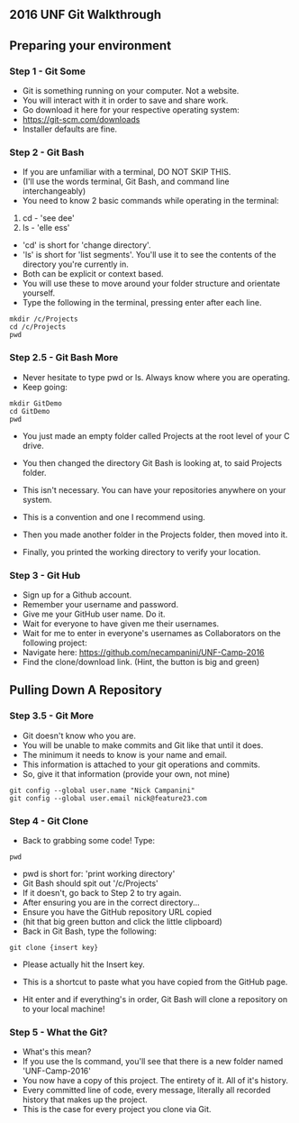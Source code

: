 ## 2016 UNF Git Walkthrough

Preparing your environment
------

### Step 1 - Git Some
* Git is something running on your computer. Not a website.
* You will interact with it in order to save and share work.
* Go download it here for your respective operating system:
* https://git-scm.com/downloads
* Installer defaults are fine.

### Step 2 - Git Bash
* If you are unfamiliar with a terminal, DO NOT SKIP THIS.
* (I'll use the words terminal, Git Bash, and command line interchangeably)
* You need to know 2 basic commands while operating in the terminal:
1. cd - 'see dee'
2. ls - 'elle ess'
* 'cd' is short for 'change directory'.
* 'ls' is short for 'list segments'. You'll use it to see the contents of the directory you're currently in.
* Both can be explicit or context based.
* You will use these to move around your folder structure and orientate yourself.
* Type the following in the terminal, pressing enter after each line.

```
mkdir /c/Projects
cd /c/Projects
pwd
```

### Step 2.5 - Git Bash More 

* Never hesitate to type pwd or ls. Always know where you are operating.
* Keep going:

```
mkdir GitDemo
cd GitDemo
pwd
```

* You just made an empty folder called Projects at the root level of your C drive.
* You then changed the directory Git Bash is looking at, to said Projects folder.
* This isn't necessary. You can have your repositories anywhere on your system.
* This is a convention and one I recommend using.

* Then you made another folder in the Projects folder, then moved into it.
* Finally, you printed the working directory to verify your location.

### Step 3 - Git Hub
* Sign up for a Github account.
* Remember your username and password.
* Give me your GitHub user name. Do it.
* Wait for everyone to have given me their usernames.
* Wait for me to enter in everyone's usernames as Collaborators on the following project:
* Navigate here: https://github.com/necampanini/UNF-Camp-2016
* Find the clone/download link. (Hint, the button is big and green) 


Pulling Down A Repository
-------------------------
### Step 3.5 - Git More
* Git doesn't know who you are.
* You will be unable to make commits and Git like that until it does.
* The minimum it needs to know is your name and email.
* This information is attached to your git operations and commits.
* So, give it that information (provide your own, not mine)

```
git config --global user.name "Nick Campanini"
git config --global user.email nick@feature23.com
```



### Step 4 - Git Clone
* Back to grabbing some code! Type:

```
pwd
```

* pwd is short for: 'print working directory'
* Git Bash should spit out '/c/Projects'
* If it doesn't, go back to Step 2 to try again.
* After ensuring you are in the correct directory... 
* Ensure you have the GitHub repository URL copied
* (hit that big green button and click the little clipboard)
* Back in Git Bash, type the following:

```
git clone {insert key}
```

* Please actually hit the Insert key. 
* This is a shortcut to paste what you have copied from the GitHub page.

* Hit enter and if everything's in order, Git Bash will clone a repository on to your local machine!

### Step 5 - What the Git?
* What's this mean?
* If you use the ls command, you'll see that there is a new folder named 'UNF-Camp-2016'
* You now have a copy of this project. The entirety of it. All of it's history.
* Every committed line of code, every message, literally all recorded history that makes up the project.
* This is the case for every project you clone via Git.